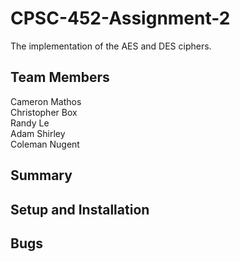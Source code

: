# CPSC-452-Assignment-2
The implementation of the AES and DES ciphers.

## Team Members
Cameron Mathos <br>
Christopher Box <br>
Randy Le <br>
Adam Shirley <br>
Coleman Nugent <br>

## Summary

## Setup and Installation

## Bugs
